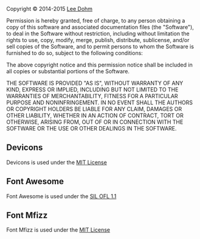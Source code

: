Copyright &copy; 2014-2015 [Lee Dohm](http://www.lee-dohm.com)

Permission is hereby granted, free of charge, to any person obtaining
a copy of this software and associated documentation files (the
"Software"), to deal in the Software without restriction, including
without limitation the rights to use, copy, modify, merge, publish,
distribute, sublicense, and/or sell copies of the Software, and to
permit persons to whom the Software is furnished to do so, subject to
the following conditions:

The above copyright notice and this permission notice shall be
included in all copies or substantial portions of the Software.

THE SOFTWARE IS PROVIDED "AS IS", WITHOUT WARRANTY OF ANY KIND,
EXPRESS OR IMPLIED, INCLUDING BUT NOT LIMITED TO THE WARRANTIES OF
MERCHANTABILITY, FITNESS FOR A PARTICULAR PURPOSE AND
NONINFRINGEMENT. IN NO EVENT SHALL THE AUTHORS OR COPYRIGHT HOLDERS BE
LIABLE FOR ANY CLAIM, DAMAGES OR OTHER LIABILITY, WHETHER IN AN ACTION
OF CONTRACT, TORT OR OTHERWISE, ARISING FROM, OUT OF OR IN CONNECTION
WITH THE SOFTWARE OR THE USE OR OTHER DEALINGS IN THE SOFTWARE.

## Devicons

Devicons is used under the [MIT License](http://opensource.org/licenses/MIT)

## Font Awesome

Font Awesome is used under the [SIL OFL 1.1](http://scripts.sil.org/OFL)

## Font Mfizz

Font Mfizz is used under the [MIT License](http://opensource.org/licenses/MIT)
